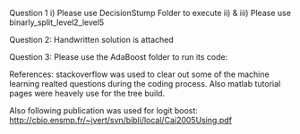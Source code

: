 Question 1 
i) Please use DecisionStump Folder to execute
ii) & iii) Please use binarly_split_level2_level5

Question 2: Handwritten solution is attached

Question 3: Please use the AdaBoost folder to run its code:

References:
stackoverflow was used to clear out some of the machine learning realted questions during the coding process. 
Also matlab tutorial pages were heavely use for the tree build.

Also following publication was used for logit boost:
http://cbio.ensmp.fr/~jvert/svn/bibli/local/Cai2005Using.pdf

